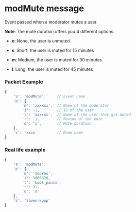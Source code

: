 # modMute message

Event passed when a moderator mutes a user.

**Note**: The mute duration offers you 4 different options:

* **o**: None, the user is unmuted

* **s**: Short, the user is muted for 15 minutes

* **m**: Medium, the user is muted for 30 minutes

* **l**: Long, the user is muted for 45 minutes

### Packet Example

```js
{
    'a': 'modMute',     // Event name
    'p': {
        'm': 'xxxxxx',	// Name of the moderator
        'i': -1,        // ID of the user
        't': 'xxxxxx',  // Name of the user that got muted
        'r': -1,        // Reason of the mute
        'd': 'x',       // Mute duration
    },
    's': 'xxxx'         // Room name
}
```
### Real life example
```js
{
    'a': 'modMute',
    'p': {
        'm': 'SooYou',
        'i': 3865820,
        't': 'kool_panda',
        'r': 31,
        'd': 'm'
    },
    's': 'loves-kpop'
}
```